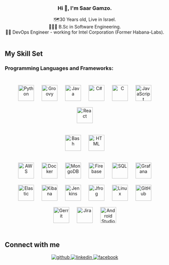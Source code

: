 ### **<div align="center">Hi 👋, I'm Saar Gamzo.</div>**  
<div align="center">🗺30 Years old, Live in Israel.</div>  
<div align="center">👨🏻‍🎓 B.Sc in Software Engineering.</div>  
<div align="center">👨‍💻 DevOps Engineer - working for Intel Corporation (Former Habana-Labs). </div>  

<br/>  

## My Skill Set  

### Programming Languages and Frameworks:
<div align="center">
  <br>
  <!-- Programming Languages -->
  <a href="https://www.python.org/" target="_blank"><img style="margin: 10px" src="https://profilinator.rishav.dev/skills-assets/python-original.svg" alt="Python" height="50" /></a>  
  <a href="https://groovy-lang.org/" target="_blank"><img style="margin: 10px" src="https://cdn.jsdelivr.net/gh/devicons/devicon@latest/icons/groovy/groovy-original.svg" alt="Groovy" height="50" /></a>  
  <a href="https://www.java.com/" target="_blank"><img style="margin: 10px" src="https://cdn.jsdelivr.net/gh/devicons/devicon@latest/icons/java/java-original-wordmark.svg" alt="Java" height="50" /></a>  
  <a href="https://learn.microsoft.com/en-us/dotnet/csharp/" target="_blank"><img style="margin: 10px" src="https://profilinator.rishav.dev/skills-assets/csharp-original.svg" alt="C#" height="50" /></a>  
  <a href="https://en.wikipedia.org/wiki/C_(programming_language)" target="_blank"><img style="margin: 10px" src="https://profilinator.rishav.dev/skills-assets/c-original.svg" alt="C" height="50" /></a>  
  <a href="https://developer.mozilla.org/en-US/docs/Web/JavaScript(https://developer.mozilla.org/en-US/docs/Web/JavaScript)" target="_blank"><img style="margin: 10px" src="https://cdn.jsdelivr.net/gh/devicons/devicon@latest/icons/javascript/javascript-original.svg" alt="JavaScript" height="50" /></a>  
  <a href="https://react.dev/" target="_blank"><img style="margin: 10px" src="https://profilinator.rishav.dev/skills-assets/react-original-wordmark.svg" alt="React" height="50" /></a>  
  </br>
  <br>
  <!-- Scripting -->
  <a href="https://www.gnu.org/software/bash/" target="_blank"><img style="margin: 10px" src="https://profilinator.rishav.dev/skills-assets/gnu_bash-icon.svg" alt="Bash" height="50" /></a>
  <a href="https://developer.mozilla.org/en-US/docs/Web/HTML" target="_blank"><img style="margin: 10px" src="https://profilinator.rishav.dev/skills-assets/html5-original-wordmark.svg" alt="HTML" height="50" /></a>
  </br>
  <br>
  <!-- Tools & Technologies -->
  <a href="https://aws.amazon.com/" target="_blank"><img style="margin: 10px" src="https://profilinator.rishav.dev/skills-assets/amazonwebservices-original-wordmark.svg" alt="AWS" height="50" /></a>  
  <a href="https://www.docker.com/" target="_blank"><img style="margin: 10px" src="https://profilinator.rishav.dev/skills-assets/docker-original-wordmark.svg" alt="Docker" height="50" /></a>  
  <a href="https://www.mongodb.com/" target="_blank"><img style="margin: 10px" src="https://profilinator.rishav.dev/skills-assets/mongodb-original-wordmark.svg" alt="MongoDB" height="50" /></a>  
  <a href="https://firebase.google.com/" target="_blank"><img style="margin: 10px" src="https://profilinator.rishav.dev/skills-assets/firebase.png" alt="Firebase" height="50" /></a>
  <a href="https://www.w3schools.com/sql/" target="_blank"><img style="margin: 10px" src="https://profilinator.rishav.dev/skills-assets/mysql-original-wordmark.svg" alt="SQL" height="50" /></a>  
  <a href="https://grafana.com/" target="_blank"><img style="margin: 10px" src="https://upload.wikimedia.org/wikipedia/commons/3/3b/Grafana_icon.svg" alt="Grafana" height="50" /></a>  
  <a href="https://www.elastic.co/" target="_blank"><img style="margin: 10px" src="https://www.vectorlogo.zone/logos/elastic/elastic-icon.svg" alt="Elastic" height="50" /></a>  
  <a href="https://www.elastic.co/kibana" target="_blank"><img style="margin: 10px" src="https://www.vectorlogo.zone/logos/elasticco_kibana/elasticco_kibana-icon.svg" alt="Kibana" height="50" /></a>  
  <a href="https://www.jenkins.io/" target="_blank"><img style="margin: 10px" src="https://cdn.jsdelivr.net/gh/devicons/devicon@latest/icons/jenkins/jenkins-original.svg" alt="Jenkins" height="50" /></a>  
  <a href="https://jfrog.com/" target="_blank"><img style="margin: 10px" src="https://speedmedia.jfrog.com/08612fe1-9391-4cf3-ac1a-6dd49c36b276/media.jfrog.com/wp-content/uploads/2024/08/08132607/jfrog-logo-2022.svg" alt="Jfrog" height="50" /></a>  
  <a href="https://www.linux.org/" target="_blank"><img style="margin: 10px" src="https://profilinator.rishav.dev/skills-assets/linux-original.svg" alt="Linux" height="50" /></a>  
  <a href="https://github.com/" target="_blank"><img style="margin: 10px" src="https://upload.wikimedia.org/wikipedia/commons/9/91/Octicons-mark-github.svg" alt="GitHub" height="50" /></a>  
  <a href="https://www.gerritcodereview.com/" target="_blank"><img style="margin: 10px" src="https://www.gerritcodereview.com/images/diffy_logo.png" alt="Gerrit" height="50" /></a>  
  <a href="https://www.jira.com/" target="_blank"><img style="margin: 10px" src="https://cdn.jsdelivr.net/gh/devicons/devicon@latest/icons/jira/jira-original-wordmark.svg" alt="Jira" height="50" /></a>  
  <a href="https://developer.android.com/studio" target="_blank"><img style="margin: 10px" src="https://developer.android.com/static/studio/images/new-studio-logo-1_1920.png" alt="Android Studio" height="50" /></a>  
</div>
<br/>  


## Connect with me  
<div align="center">
<a href="https://github.com/SaarGamzo" target="_blank">
<img src=https://img.shields.io/badge/github-%2324292e.svg?&style=for-the-badge&logo=github&logoColor=white alt=github style="margin-bottom: 5px;" />
</a>
<a href="https://www.linkedin.com/in/saar-gamzo-a4832a1b8/" target="_blank">
<img src=https://img.shields.io/badge/linkedin-%231E77B5.svg?&style=for-the-badge&logo=linkedin&logoColor=white alt=linkedin style="margin-bottom: 5px;" />
</a>
<a href="https://www.facebook.com/saar.gamzo" target="_blank">
<img src=https://img.shields.io/badge/facebook-%232E87FB.svg?&style=for-the-badge&logo=facebook&logoColor=white alt=facebook style="margin-bottom: 5px;" />
</a>  
</div>  
  
<br/>  
